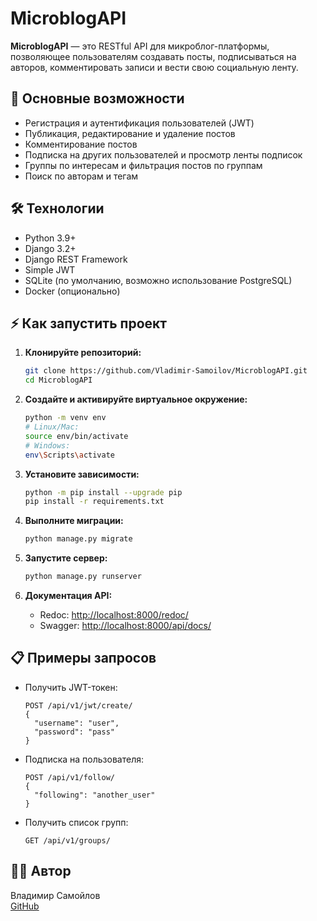 # MicroblogAPI

**MicroblogAPI** — это RESTful API для микроблог-платформы, позволяющее пользователям создавать посты, подписываться на авторов, комментировать записи и вести свою социальную ленту.

## 🚀 Основные возможности

- Регистрация и аутентификация пользователей (JWT)
- Публикация, редактирование и удаление постов
- Комментирование постов
- Подписка на других пользователей и просмотр ленты подписок
- Группы по интересам и фильтрация постов по группам
- Поиск по авторам и тегам

## 🛠️ Технологии

- Python 3.9+
- Django 3.2+
- Django REST Framework
- Simple JWT
- SQLite (по умолчанию, возможно использование PostgreSQL)
- Docker (опционально)

## ⚡ Как запустить проект

1. **Клонируйте репозиторий:**
    ```bash
    git clone https://github.com/Vladimir-Samoilov/MicroblogAPI.git
    cd MicroblogAPI
    ```

2. **Создайте и активируйте виртуальное окружение:**
    ```bash
    python -m venv env
    # Linux/Mac:
    source env/bin/activate
    # Windows:
    env\Scripts\activate
    ```

3. **Установите зависимости:**
    ```bash
    python -m pip install --upgrade pip
    pip install -r requirements.txt
    ```

4. **Выполните миграции:**
    ```bash
    python manage.py migrate
    ```

5. **Запустите сервер:**
    ```bash
    python manage.py runserver
    ```

6. **Документация API:**
    - Redoc: [http://localhost:8000/redoc/](http://localhost:8000/redoc/)
    - Swagger: [http://localhost:8000/api/docs/](http://localhost:8000/api/docs/)

## 📋 Примеры запросов

- Получить JWT-токен:
    ```http
    POST /api/v1/jwt/create/
    {
      "username": "user",
      "password": "pass"
    }
    ```
- Подписка на пользователя:
    ```http
    POST /api/v1/follow/
    {
      "following": "another_user"
    }
    ```
- Получить список групп:
    ```http
    GET /api/v1/groups/
    ```

## 🧑‍💻 Автор

Владимир Самойлов  
[GitHub](https://github.com/Vladimir-Samoilov)
